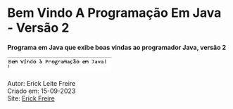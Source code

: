 # Bem Vindo A Programação Em Java - Versão 2

**Programa em Java que exibe boas vindas ao programador Java, versão 2**

![Bem Vindo A Programação Em Java! - Versão 2](bemVindo2.png)

Autor: Erick Leite Freire<br>
Criado em: 15-09-2023<br>
Site: [Erick Freire](https://www.erickfreire.com.br)<br>
